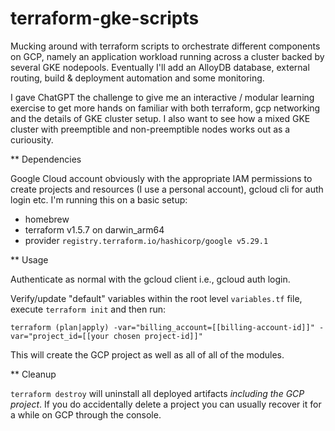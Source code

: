 # terraform-gke-scripts
Mucking around with terraform scripts to orchestrate different components on GCP, namely an application workload running across a cluster backed by several GKE nodepools. Eventually I'll add an AlloyDB database, external routing, build & deployment automation and some monitoring.

I gave ChatGPT the challenge to give me an interactive / modular learning exercise to get more hands on familiar with both terraform, gcp networking and the details of GKE cluster setup. I also want to see how a mixed GKE cluster with preemptible and non-preemptible nodes works out as a curiousity.

** Dependencies

Google Cloud account obviously with the appropriate IAM permissions to create projects and resources (I use a personal account), gcloud cli for auth login etc.
I'm running this on a basic setup:
* homebrew 
* terraform v1.5.7 on darwin_arm64
* provider `registry.terraform.io/hashicorp/google v5.29.1`

** Usage

Authenticate as normal with the gcloud client i.e., gcloud auth login.

Verify/update "default" variables within the root level `variables.tf` file, execute `terraform init` and then run:
```
terraform (plan|apply) -var="billing_account=[[billing-account-id]]" -var="project_id=[[your chosen project-id]]"
```
This will create the GCP project as well as all of all of the modules.


** Cleanup 

`terraform destroy` will uninstall all deployed artifacts *including the GCP project*. If you do accidentally delete a project you can usually recover it for a while on GCP through the console.
